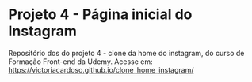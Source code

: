 # Projeto 4 - Página inicial do Instagram #
Repositório dos do projeto 4 - clone da home do instagram, do curso de Formação Front-end da Udemy.
Acesse em: https://victoriacardoso.github.io/clone_home_instagram/
